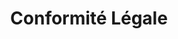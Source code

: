 ---
tags: cards
cardOrder: order:4;
wrapColor: blue_wrap
title: Conformité Légale
image: /img/cadre_juridique.png
imgClass: img_y_fit
altImage: Conformité Légale
jqueryClass: legal
bgColor:  bg_blue
backTitleColor: yellow
textColor: white
description: ["Sécuriser vos pratiques RH et votre cadre légal"]
descriptionListItem: ["Gestion du temps de travail","Contrats de travail", "Documents obligatoires","Convention et accords collectifs"]
buttonBack: card_btn
---